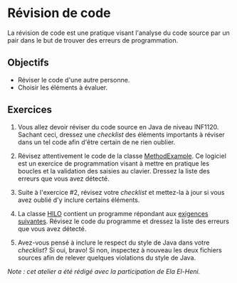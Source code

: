 Révision de code
================

La révision de code est une pratique visant l'analyse du code source par un pair
dans le but de trouver des erreurs de programmation.

Objectifs
---------

* Réviser le code d'une autre personne.
* Choisir les éléments à évaluer.

Exercices
---------

1. Vous allez devoir réviser du code source en Java de niveau INF1120. Sachant
   ceci, dressez une _checklist_ des éléments importants à réviser dans un tel
   code afin d'être certain de ne rien oublier.

2. Révisez attentivement le code de la classe [MethodExample](src/main/java/MethodExample.java).
   Ce logiciel est un exercice de programmation visant à mettre en pratique les
   boucles et la validation des saisies au clavier. Dressez la liste des erreurs
   que vous avez détecté.

3. Suite à l'exercice #2, révisez votre _checklist_ et mettez-la à jour si vous
   avez oublié d'y inclure certains éléments.

4. La classe [HILO](src/main/java/HILO.java) contient un programme répondant aux [exigences
   suivantes](HILO.pdf). Révisez le code du programme et dressez la liste des
   erreurs que vous avez détecté.

5. Avez-vous pensé à inclure le respect du style de Java dans votre _checklist_?
   Si oui, bravo! Si non, inspectez à nouveau les deux fichiers sources afin de
   relever quelques violations du style de Java.

_Note : cet atelier a été rédigé avec la participation de Ela El-Heni._

